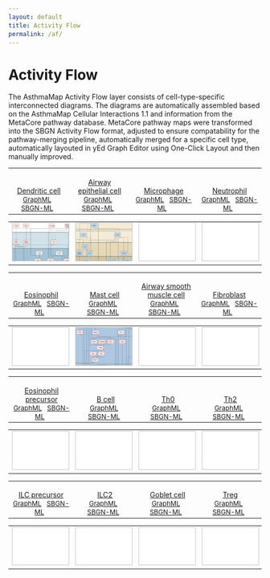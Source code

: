 ```yaml
---
layout: default
title: Activity Flow
permalink: /af/
---
```


# Activity Flow

The AsthmaMap Activity Flow layer consists of cell-type-specific interconnected diagrams. The diagrams are automatically assembled based on the AsthmaMap Cellular Interactions 1.1 and information from the MetaCore pathway database. MetaCore pathway maps were transformed into the SBGN Activity Flow format, adjusted to ensure compatability for the pathway-merging pipeline, automatically merged for a specific cell type, automatically layouted in yEd Graph Editor using One-Click Layout and then manually improved.

<!--Row #1-->
<table>
    <tr valign="bottom">
      <td style="width: 225px;" align="center"> <a href="/images/af/F001-DendriticCell.svg"><br />Dendritic cell</a> <br /> <font size="2"> 
<a href="/images/af/F001-DendriticCell.graphml">GraphML</a> &nbsp;
<a href="/images/af/F001-DendriticCell.sbgn">SBGN-ML</a> &nbsp;
</font> </td>
      <td style="width: 225px;" align="center"> <a href="/images/af/F002-AirwayEpithelialCell.svg"><br />Airway epithelial cell</a> <br /> <font size="2"> 
<a href="/images/af/F002-AirwayEpithelialCell.graphml">GraphML</a> &nbsp; 
<a href="/images/af/F002-AirwayEpithelialCell.sbgn">SBGN-ML</a> &nbsp; 
</font> </td>
      <td style="width: 225px;" align="center"> <a href="/images/af/F000-TEST.svg"><br />Microphage</a> <br /> <font size="2"> 
<a href="/images/af/F000-TEST.graphml">GraphML</a> &nbsp;
<a href="/images/af/F000-TEST.sbgn">SBGN-ML</a> &nbsp;
</font> </td>
      <td style="width: 225px;" align="center"> <a href="/images/af/F000-TEST.svg"><br />Neutrophil</a> <br /> <font size="2"> 
<a href="/images/af/F000-TEST.graphml">GraphML</a> &nbsp;
<a href="/images/af/F000-TEST.sbgn">SBGN-ML</a> &nbsp;
</font> </td>
    </tr>
</table>
<table>
    <tr>
      <td style="width: 225px;" align="center"><a href="/images/af/F001-DendriticCell.svg"><img src="/images/af/F001-DendriticCell-cut.png" style="border: #c6c6c6 1px solid; width: 195px;"/></a></td>
      <td style="width: 225px;" align="center"><a href="/images/af/F002-AirwayEpithelialCell.svg"><img src="/images/af/F002-AirwayEpithelialCell-cut.png" style="border: #c6c6c6 1px solid; width: 195px;"/></a></td>
      <td style="width: 225px;" align="center"><a href="/images/af/F000-TEST.svg"><img src="/images/af/F000-empty-cut.png" style="border: #c6c6c6 1px solid; width: 195px;"/></a></td>
      <td style="width: 225px;" align="center"><a href="/images/af/F000-TEST.svg"><img src="/images/af/F000-empty-cut.png" style="border: #c6c6c6 1px solid; width: 195px;"/></a></td>
    </tr>
</table>

<!--Row #2-->
<table>
    <tr valign="bottom">
      <td style="width: 225px;" align="center"> <a href="/images/af/F000-TEST.svg"><br />Eosinophil</a> <br /> <font size="2"> 
<a href="/images/af/F000-TEST.graphml" target="_blank">GraphML</a> &nbsp;
<a href="/images/af/F000-TEST.sbgn" target="_blank">SBGN-ML</a> &nbsp;
</font> </td>
      <td style="width: 225px;" align="center"> <a href="/images/af/F012-MastCell.svg"><br />Mast cell</a> <br /> <font size="2"> 
<a href="/images/af/F012-MastCell.graphml">GraphML</a> &nbsp;
<a href="/images/af/F012-MastCell.sbgn">SBGN-ML</a> &nbsp;
</font> </td>
      <td style="width: 225px;" align="center"> <a href="/images/af/F000-TEST.svg"><br />Airway smooth muscle cell</a> <br /> <font size="2"> 
<a href="/images/af/F000-TEST.graphml" target="_blank">GraphML</a> &nbsp;
<a href="/images/af/F000-TEST.sbgn" target="_blank">SBGN-ML</a> &nbsp;
</font> </td>
      <td style="width: 225px;" align="center"> <a href="/images/af/F000-TEST.svg"><br />Fibroblast</a> <br /> <font size="2"> 
<a href="/images/af/F000-TEST.graphml" target="_blank">GraphML</a> &nbsp;
<a href="/images/af/F000-TEST.sbgn" target="_blank">SBGN-ML</a> &nbsp;
</font> </td>
    </tr>
</table>
<table>
    <tr>
      <td style="width: 225px;" align="center"><a href="/images/af/F000-TEST.svg"><img src="/images/af/F000-empty-cut.png" style="border: #c6c6c6 1px solid; width: 195px;"/></a></td>
      <td style="width: 225px;" align="center"><a href="/images/af/F012-MastCell.svg"><img src="/images/af/F012-MastCell-cut.png" style="border: #c6c6c6 1px solid; width: 195px;"/></a></td>
      <td style="width: 225px;" align="center"><a href="/images/af/F000-TEST.svg"><img src="/images/af/F000-empty-cut.png" style="border: #c6c6c6 1px solid; width: 195px;"/></a></td>
      <td style="width: 225px;" align="center"><a href="/images/af/F000-TEST.svg"><img src="/images/af/F000-empty-cut.png" style="border: #c6c6c6 1px solid; width: 195px;"/></a></td>
    </tr>
</table>

<!--Row #3-->
<table>
    <tr valign="bottom">
      <td style="width: 225px;" align="center"> <a href="/images/af/F000-TEST.svg"><br />Eosinophil precursor</a> <br /> <font size="2"> 
<a href="/images/af/F000-TEST.graphml" target="_blank">GraphML</a> &nbsp;
<a href="/images/af/F000-TEST.sbgn" target="_blank">SBGN-ML</a> &nbsp;
</font> </td>
      <td style="width: 225px;" align="center"> <a href="/images/af/F000-TEST.svg"><br />B cell</a> <br /> <font size="2"> 
<a href="/images/af/F000-TEST.graphml" target="_blank">GraphML</a> &nbsp; 
<a href="/images/af/F000-TEST.sbgn" target="_blank">SBGN-ML</a> &nbsp; 
</font> </td>
      <td style="width: 225px;" align="center"> <a href="/images/af/F000-TEST.svg"><br />Th0</a> <br /> <font size="2"> 
<a href="/images/af/F000-TEST.graphml" target="_blank">GraphML</a> &nbsp;
<a href="/images/af/F000-TEST.sbgn" target="_blank">SBGN-ML</a> &nbsp;
</font> </td>
      <td style="width: 225px;" align="center"> <a href="/images/af/F000-TEST.svg"><br />Th2</a> <br /> <font size="2"> 
<a href="/images/af/F000-TEST.graphml" target="_blank">GraphML</a> &nbsp;
<a href="/images/af/F000-TEST.sbgn" target="_blank">SBGN-ML</a> &nbsp;
</font> </td>
    </tr>
</table>
<table>
    <tr>
      <td style="width: 225px;" align="center"><a href="/images/af/F000-TEST.svg"><img src="/images/af/F000-empty-cut.png" style="border: #c6c6c6 1px solid; width: 195px;"/></a></td>
      <td style="width: 225px;" align="center"><a href="/images/af/F000-TEST.svg"><img src="/images/af/F000-empty-cut.png" style="border: #c6c6c6 1px solid; width: 195px;"/></a></td>
      <td style="width: 225px;" align="center"><a href="/images/af/F000-TEST.svg"><img src="/images/af/F000-empty-cut.png" style="border: #c6c6c6 1px solid; width: 195px;"/></a></td>
      <td style="width: 225px;" align="center"><a href="/images/af/F000-TEST.svg"><img src="/images/af/F000-empty-cut.png" style="border: #c6c6c6 1px solid; width: 195px;"/></a></td>
    </tr>
</table>


<!--Row #4-->
<table>
    <tr valign="bottom">
      <td style="width: 225px;" align="center"> <a href="/images/af/F000-TEST.svg"><br />ILC precursor</a> <br /> <font size="2"> 
<a href="/images/af/F000-TEST.graphml" target="_blank">GraphML</a> &nbsp;
<a href="/images/af/F000-TEST.sbgn" target="_blank">SBGN-ML</a> &nbsp;
</font> </td>
      <td style="width: 225px;" align="center"> <a href="/images/af/F000-TEST.svg"><br />ILC2</a> <br /> <font size="2"> 
<a href="/images/af/F000-TEST.graphml" target="_blank">GraphML</a> &nbsp; 
<a href="/images/af/F000-TEST.sbgn" target="_blank">SBGN-ML</a> &nbsp; 
</font> </td>
      <td style="width: 225px;" align="center"> <a href="/images/af/F000-TEST.svg"><br />Goblet cell</a> <br /> <font size="2"> 
<a href="/images/af/F000-TEST.graphml" target="_blank">GraphML</a> &nbsp;
<a href="/images/af/F000-TEST.sbgn" target="_blank">SBGN-ML</a> &nbsp;
</font> </td>
      <td style="width: 225px;" align="center"> <a href="/images/af/F000-TEST.svg"><br />Treg</a> <br /> <font size="2"> 
<a href="/images/af/F000-TEST.graphml" target="_blank">GraphML</a> &nbsp;
<a href="/images/af/F000-TEST.sbgn" target="_blank">SBGN-ML</a> &nbsp;
</font> </td>
    </tr>
</table>
<table>
    <tr>
      <td style="width: 225px;" align="center"><a href="/images/af/F000-TEST.svg"><img src="/images/af/F000-empty-cut.png" style="border: #c6c6c6 1px solid; width: 195px;"/></a></td>
      <td style="width: 225px;" align="center"><a href="/images/af/F000-TEST.svg"><img src="/images/af/F000-empty-cut.png" style="border: #c6c6c6 1px solid; width: 195px;"/></a></td>
      <td style="width: 225px;" align="center"><a href="/images/af/F000-TEST.svg"><img src="/images/af/F000-empty-cut.png" style="border: #c6c6c6 1px solid; width: 195px;"/></a></td>
      <td style="width: 225px;" align="center"><a href="/images/af/F000-TEST.svg"><img src="/images/af/F000-empty-cut.png" style="border: #c6c6c6 1px solid; width: 195px;"/></a></td>
    </tr>
</table>

